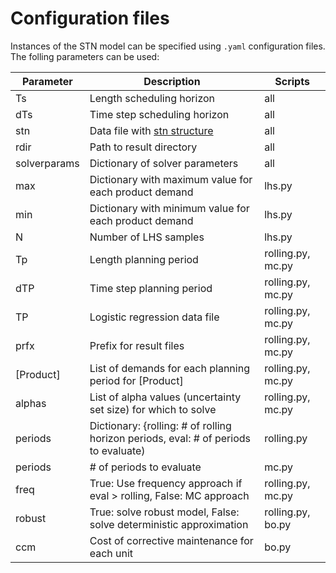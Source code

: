 # Configuration files

Instances of the STN model can be specified using `.yaml` configuration files.
The folling parameters can be used:

| Parameter       | Description                                                                         | Scripts           |
| --------------- | ----------------------------------------------------------------------------------- | ----------------- |
| Ts              | Length scheduling horizon                                                           | all               |
| dTs             | Time step scheduling horizon                                                        | all               |
| stn             | Data file with [stn structure](instances/README.md)                                 | all               |
| rdir            | Path to result directory                                                            | all               |
| solverparams    | Dictionary of solver parameters                                                     | all               |
| max             | Dictionary with maximum value for each product demand                               | lhs.py            |
| min             | Dictionary with minimum value for each product demand                               | lhs.py            |
| N               | Number of LHS samples                                                               | lhs.py            |
| Tp              | Length planning period                                                              | rolling.py, mc.py |
| dTP             | Time step planning period                                                           | rolling.py, mc.py |
| TP              | Logistic regression data file                                                       | rolling.py, mc.py |
| prfx            | Prefix for result files                                                             | rolling.py, mc.py |
| [Product]       | List of demands for each planning period for [Product]                              | rolling.py, mc.py |
| alphas          | List of alpha values (uncertainty set size) for which to solve                      | rolling.py, mc.py |
| periods         | Dictionary: {rolling: # of rolling horizon periods, eval: # of periods to evaluate) | rolling.py        |
| periods         | # of periods to evaluate                                                            | mc.py             |
| freq            | True: Use frequency approach if eval > rolling, False: MC approach                  | rolling.py, mc.py |
| robust          | True: solve robust model, False: solve deterministic approximation                  | rolling.py, bo.py |
| ccm             | Cost of corrective maintenance for each unit                                        | bo.py             |
